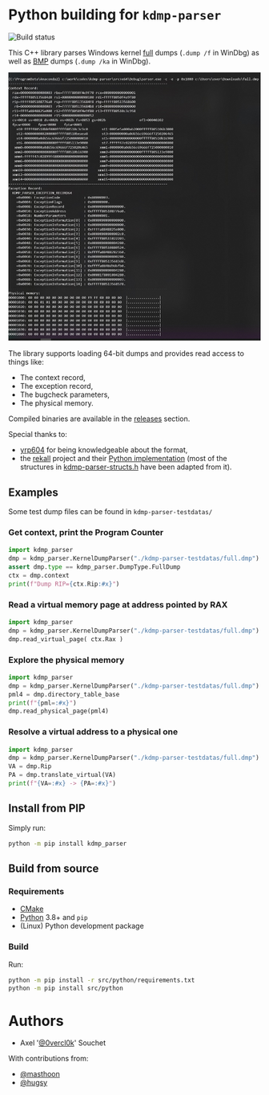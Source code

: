 # Python building for `kdmp-parser`

![Build status](https://github.com/0vercl0k/kdmp-parser/workflows/Builds/badge.svg)

This C++ library parses Windows kernel [full](https://docs.microsoft.com/en-us/windows-hardware/drivers/debugger/complete-memory-dump) dumps (`.dump /f` in WinDbg) as well as [BMP](https://docs.microsoft.com/en-us/windows-hardware/drivers/debugger/active-memory-dump) dumps (`.dump /ka` in WinDbg).

![parser](pics/parser.jpg)

The library supports loading 64-bit dumps and provides read access to things like:

- The context record,
- The exception record,
- The bugcheck parameters,
- The physical memory.

Compiled binaries are available in the [releases](https://github.com/0vercl0k/kdmp-parser/releases) section.

Special thanks to:
- [yrp604](https://github.com/yrp604) for being knowledgeable about the format,
- the [rekall](https://github.com/google/rekall) project and their [Python implementation](https://github.com/google/rekall/blob/master/rekall-core/rekall/plugins/overlays/windows/crashdump.py) (most of the structures in [kdmp-parser-structs.h](https://github.com/0vercl0k/kdmp-parser/blob/master/src/kdmp-parser/kdmp-parser-structs.h) have been adapted from it).

## Examples

Some test dump files can be found in `kdmp-parser-testdatas/`

### Get context, print the Program Counter

```py
import kdmp_parser
dmp = kdmp_parser.KernelDumpParser("./kdmp-parser-testdatas/full.dmp")
assert dmp.type == kdmp_parser.DumpType.FullDump
ctx = dmp.context
print(f"Dump RIP={ctx.Rip:#x}")
```

### Read a virtual memory page at address pointed by RAX

```python
import kdmp_parser
dmp = kdmp_parser.KernelDumpParser("./kdmp-parser-testdatas/full.dmp")
dmp.read_virtual_page( ctx.Rax )
```

### Explore the physical memory

```python
import kdmp_parser
dmp = kdmp_parser.KernelDumpParser("./kdmp-parser-testdatas/full.dmp")
pml4 = dmp.directory_table_base
print(f"{pml=:#x}")
dmp.read_physical_page(pml4)
```

### Resolve a virtual address to a physical one

```python
import kdmp_parser
dmp = kdmp_parser.KernelDumpParser("./kdmp-parser-testdatas/full.dmp")
VA = dmp.Rip
PA = dmp.translate_virtual(VA)
print(f"{VA=:#x} -> {PA=:#x}")
```

## Install from PIP

Simply run:

```bash
python -m pip install kdmp_parser
```

## Build from source

### Requirements

 * [CMake](https://cmake.org/)
 * [Python](https://python.org/) 3.8+ and `pip`
 * (Linux) Python development package

### Build

Run:

```bash
python -m pip install -r src/python/requirements.txt
python -m pip install src/python
```


# Authors

* Axel '[@0vercl0k](https://twitter.com/0vercl0k)' Souchet

With contributions from:
  - [@masthoon](https://github.com/masthoon)
  - [@hugsy](https://github.com/hugsy)
